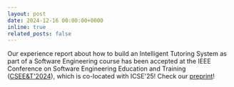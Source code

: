 ```yaml
---
layout: post
date: 2024-12-16 00:00:00+0000
inline: true
related_posts: false
---
```


Our experience report about how to build an Intelligent Tutoring System as part of a Software Engineering course has been accepted at the IEEE Conference on Software Engineering Education and Training ([CSEE&T'2024](https://conf.researchr.org/home/icse-2025/cseet-2025)), which is co-located with ICSE'25! Check our [preprint](/assets/pdf/cseet2025_its_preprint.pdf)!